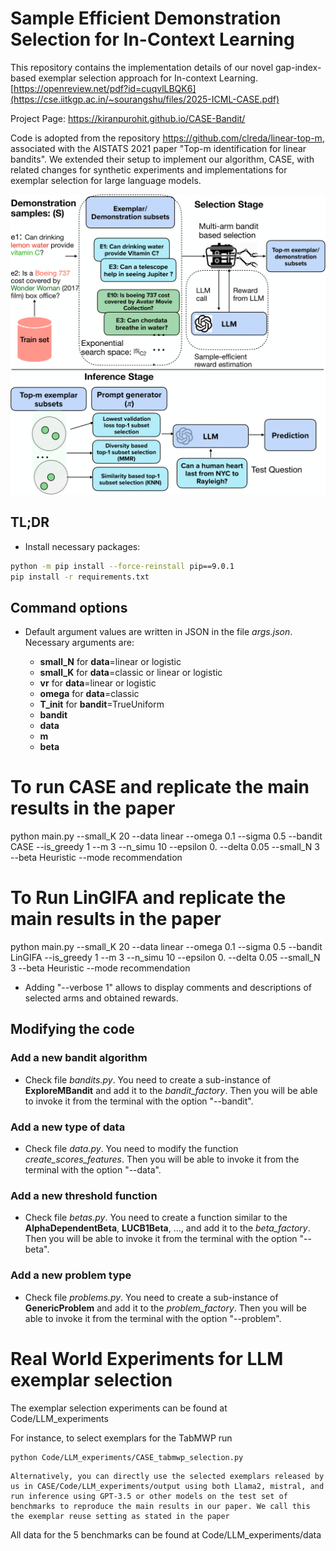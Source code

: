 # Sample Efficient Demonstration Selection for In-Context Learning

This repository contains the implementation details of our novel gap-index-based exemplar selection approach for In-context Learning. [https://openreview.net/pdf?id=cuqvlLBQK6](https://cse.iitkgp.ac.in/~sourangshu/files/2025-ICML-CASE.pdf)

Project Page: https://kiranpurohit.github.io/CASE-Bandit/

Code is adopted from the repository https://github.com/clreda/linear-top-m, associated with the AISTATS 2021 paper "Top-m identification for linear bandits". We extended their setup to implement our algorithm, CASE, with related changes for synthetic experiments and implementations for exemplar selection for large language models. 
<p>
<img src="CASE_overview.png"> </img>
</p>

## TL;DR

+ Install necessary packages:

```bash
python -m pip install --force-reinstall pip==9.0.1
pip install -r requirements.txt
```

## Command options

- Default argument values are written in JSON in the file *args.json*. Necessary arguments are:

	+ **small\_N** for **data**=linear or logistic
	+ **small\_K** for **data**=classic or linear or logistic
	+ **vr** for **data**=linear or logistic
	+ **omega** for **data**=classic
	+ **T\_init** for **bandit**=TrueUniform
	+ **bandit**
	+ **data**
	+ **m**
	+ **beta**

# To run CASE and replicate the main results in the paper  

python main.py --small_K 20 --data linear --omega 0.1 --sigma 0.5 --bandit CASE --is_greedy 1 --m 3 --n_simu 10 --epsilon 0. --delta 0.05 --small_N 3 --beta Heuristic --mode recommendation

# To Run LinGIFA and replicate the main results in the paper  
python main.py --small_K 20 --data linear --omega 0.1 --sigma 0.5 --bandit LinGIFA --is_greedy 1 --m 3 --n_simu 10 --epsilon 0. --delta 0.05 --small_N 3 --beta Heuristic --mode recommendation


- Adding "--verbose 1" allows to display comments and descriptions of selected arms and obtained rewards.

## Modifying the code

### Add a new bandit algorithm

- Check file *bandits.py*. You need to create a sub-instance of **ExploreMBandit** and add it to the *bandit\_factory*. Then you will be able to invoke it from the terminal with the option "--bandit".

### Add a new type of data

- Check file *data.py*. You need to modify the function *create\_scores\_features*. Then you will be able to invoke it from the terminal with the option "--data".

### Add a new threshold function

- Check file *betas.py*. You need to create a function similar to the **AlphaDependentBeta**, **LUCB1Beta**, ..., and add it to the *beta\_factory*. Then you will be able to invoke it from the terminal with the option "--beta".

### Add a new problem type

- Check file *problems.py*. You need to create a sub-instance of **GenericProblem** and add it to the *problem\_factory*. Then you will be able to invoke it from the terminal with the option "--problem".


# Real World Experiments for LLM exemplar selection

The exemplar selection experiments can be found at Code/LLM_experiments

For instance, to select exemplars for the TabMWP run
```
python Code/LLM_experiments/CASE_tabmwp_selection.py
```
```
Alternatively, you can directly use the selected exemplars released by us in CASE/Code/LLM_experiments/output using both Llama2, mistral, and run inference using GPT-3.5 or other models on the test set of benchmarks to reproduce the main results in our paper. We call this the exemplar reuse setting as stated in the paper
```

All data for the 5 benchmarks can be found at Code/LLM_experiments/data
